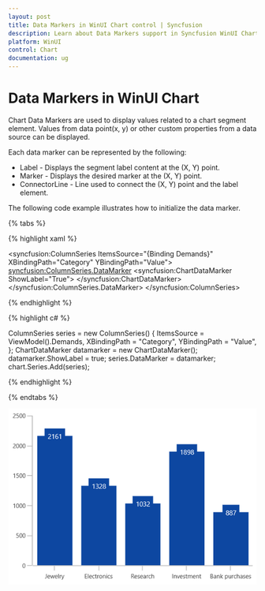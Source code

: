 ```yaml
---
layout: post
title: Data Markers in WinUI Chart control | Syncfusion
description: Learn about Data Markers support in Syncfusion WinUI Chart control and more details.
platform: WinUI
control: Chart
documentation: ug
---
```


# Data Markers in WinUI Chart

Chart Data Markers are used to display values related to a chart segment element. Values from data point(x, y) or other custom properties from a data source can be displayed. 

Each data marker can be represented by the following:

* Label - Displays the segment label content at the (X, Y) point.
* Marker - Displays the desired marker at the (X, Y) point.
* ConnectorLine - Line used to connect the (X, Y) point and the label element.

The following code example illustrates how to initialize the data marker.

{% tabs %}

{% highlight xaml %}

<syncfusion:ColumnSeries ItemsSource="{Binding Demands}" XBindingPath="Category" YBindingPath="Value">
        <syncfusion:ColumnSeries.DataMarker>
            <syncfusion:ChartDataMarker ShowLabel="True">
            </syncfusion:ChartDataMarker>
        </syncfusion:ColumnSeries.DataMarker>
</syncfusion:ColumnSeries> 

{% endhighlight %}

{% highlight c# %}

ColumnSeries series = new ColumnSeries()
{
    ItemsSource = ViewModel().Demands,
    XBindingPath = "Category",
    YBindingPath = "Value",
};
ChartDataMarker datamarker = new ChartDataMarker();
datamarker.ShowLabel = true;
series.DataMarker = datamarker;
chart.Series.Add(series);

{% endhighlight %}

{% endtabs %}

![Data Markers in WinUI](DataMarkers_images/datamarker_label_overview.png) 
